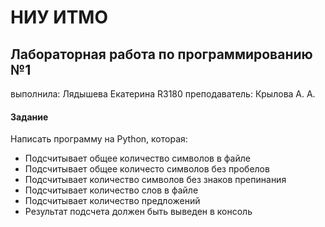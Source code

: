 # НИУ ИТМО
## Лабораторная работа по программированию №1
выполнила: Лядышева Екатерина R3180
преподаватель: Крылова А. А.

#### Задание
Написать программу на Python, которая:
* Подсчитывает общее количество символов в файле
* Подсчитывает общее количесто символов без пробелов
* Подсчитывает количество символов без знаков препинания
* Подсчитывает количество слов в файле
* Подсчитывает количество предложений
* Результат подсчета должен быть выведен в консоль
